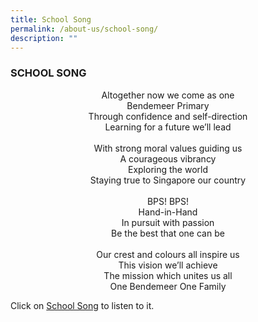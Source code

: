 ```yaml
---
title: School Song
permalink: /about-us/school-song/
description: ""
---
```

### SCHOOL SONG

<p align="center">
	Altogether now we come as one <br>
	Bendemeer Primary <br>
	Through confidence and self-direction <br>
	Learning for a future we’ll lead <br>
	<br>
	With strong moral values guiding us <br>
	A courageous vibrancy<br>
	Exploring the world<br>
	Staying true to Singapore our country <br>
	<br>  
	BPS! BPS! <br>
	Hand-in-Hand <br>
	In pursuit with passion <br>
	Be the best that one can be <br>
	<br>
	Our crest and colours all inspire us<br>
	This vision we’ll achieve <br>
	The mission which unites us all <br>
	One Bendemeer One Family <br>
</p>

Click  on [School Song](https://drive.google.com/file/d/1GAa0K35CVWa0utChBzKH2hiL8BtcCvJQ/view?usp=sharing)  to listen to it.